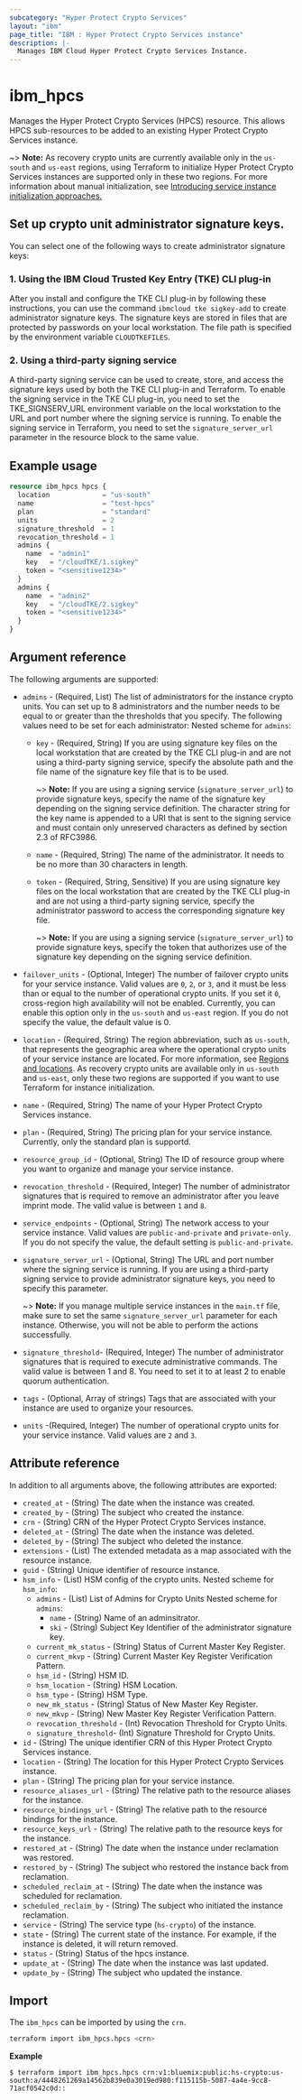 ```yaml
---
subcategory: "Hyper Protect Crypto Services"
layout: "ibm"
page_title: "IBM : Hyper Protect Crypto Services instance"
description: |-
  Manages IBM Cloud Hyper Protect Crypto Services Instance.
---
```


# ibm_hpcs

Manages the Hyper Protect Crypto Services (HPCS) resource. This allows HPCS sub-resources to be added to an existing Hyper Protect Crypto Services instance.

~> **Note:** As recovery crypto units are currently available only in the `us-south` and `us-east` regions, using Terraform to initialize Hyper Protect Crypto Services instances are supported only in these two regions. For more information about manual initialization, see [Introducing service instance initialization approaches.](https://cloud.ibm.com/docs/hs-crypto?topic=hs-crypto-initialize-instance-mode)


## Set up crypto unit administrator signature keys. 
You can select one of the following ways to create administrator signature keys:

### 1. Using the IBM Cloud Trusted Key Entry (TKE) CLI plug-in

After you install and configure the TKE CLI plug-in by following these instructions, you can use the command `ibmcloud tke sigkey-add` to create administrator signature keys. The signature keys are stored in files that are protected by passwords on your local workstation. The file path is specified by the environment variable `CLOUDTKEFILES`.

### 2. Using a third-party signing service

A third-party signing service can be used to create, store, and access the signature keys used by both the TKE CLI plug-in and Terraform. To enable the signing service in the TKE CLI plug-in, you need to set the TKE_SIGNSERV_URL environment variable on the local workstation to the URL and port number where the signing service is running. To enable the signing service in Terraform, you need to set the `signature_server_url` parameter in the resource block to the same value.


## Example usage

```terraform
resource ibm_hpcs hpcs {
  location             = "us-south"
  name                 = "test-hpcs"
  plan                 = "standard"
  units                = 2
  signature_threshold  = 1
  revocation_threshold = 1
  admins {
    name  = "admin1"
    key   = "/cloudTKE/1.sigkey"
    token = "<sensitive1234>"
  }
  admins {
    name  = "admin2"
    key   = "/cloudTKE/2.sigkey"
    token = "<sensitive1234>"
  }
}
```

## Argument reference

The following arguments are supported:
* `admins` - (Required, List) The list of administrators for the instance crypto units. You can set up to 8 administrators and the number needs to be equal to or greater than the thresholds that you specify. The following values need to be set for each administrator:
  Nested scheme for `admins`:
  * `key` - (Required, String) If you are using signature key files on the local workstation that are created by the TKE CLI plug-in and are not using a third-party signing service, specify the absolute path and the file name of the signature key file that is to be used.
  
    ~> **Note:** If you are using a signing service (`signature_server_url`) to provide signature keys, specify the name of the signature key depending on the signing service definition. The character string for the key name is appended to a URI that is sent to the signing service and must contain only unreserved characters as defined by section 2.3 of RFC3986.  
  * `name` - (Required, String) The name of the administrator. It needs to be no more than 30 characters in length.
  * `token` - (Required, String, Sensitive) If you are using signature key files on the local workstation that are created by the TKE CLI plug-in and are not using a third-party signing service, specify the administrator password to access the corresponding signature key file.
  
    ~> **Note:** If you are using a signing service (`signature_server_url`) to provide signature keys, specify the token that authorizes use of the signature key depending on the signing service definition.
* `failover_units` - (Optional, Integer) The number of failover crypto units for your service instance. Valid values are `0`, `2`, or `3`, and it must be less than or equal to the number of operational crypto units. If you set it `0`, cross-region high availability will not be enabled. Currently, you can enable this option only in the `us-south` and `us-east` region. If you do not specify the value, the default value is 0. 
* `location` - (Required, String) The region abbreviation, such as `us-south`, that represents the geographic area where the operational crypto units of your service instance are located. For more information, see [Regions and locations](https://cloud.ibm.com/docs/hs-crypto?topic=hs-crypto-regions). As recovery crypto units are available only in `us-south` and `us-east`, only these two regions are supported if you want to use Terraform for instance initialization.
* `name` - (Required, String) The name of your Hyper Protect Crypto Services instance.
* `plan` - (Required, String) The pricing plan for your service instance. Currently, only the standard plan is supportd.
* `resource_group_id` - (Optional, String) The ID of resource group where you want to organize and manage your service instance.
* `revocation_threshold` - (Required, Integer) The number of administrator signatures that is required to remove an administrator after you leave imprint mode. The valid value is between `1` and `8`.
* `service_endpoints` - (Optional, String) The network access to your service instance. Valid values are `public-and-private` and `private-only`. If you do not specify the value, the default setting is `public-and-private`.
* `signature_server_url` - (Optional, String) The URL and port number where the signing service is running. If you are using a third-party signing service to provide administrator signature keys, you need to specify this parameter.

  ~> **Note:** If you manage multiple service instances in the `main.tf` file, make sure to set the same `signature_server_url` parameter for each instance. Otherwise, you will not be able to perform the actions successfully.
* `signature_threshold`- (Required, Integer) The number of administrator signatures that is required to execute administrative commands. The valid value is between 1 and 8. You need to set it to at least 2 to enable quorum authentication.
* `tags` - (Optional, Array of strings) Tags that are associated with your instance are used to organize your resources. 
* `units` -(Required, Integer) The number of operational crypto units for your service instance. Valid values are `2` and `3`.

## Attribute reference

In addition to all arguments above, the following attributes are exported:

* `created_at` - (String) The date when the instance was created.
* `created_by` - (String) The subject who created the instance.
* `crn` - (String) CRN of the Hyper Protect Crypto Services instance.
* `deleted_at` - (String) The date when the instance was deleted.
* `deleted_by` - (String) The subject who deleted the instance.
* `extensions` - (List) The extended metadata as a map associated with the resource instance.
* `guid` - (String) Unique identifier of resource instance.
* `hsm_info` - (List) HSM config of the crypto units.
  Nested scheme for `hsm_info`:
  * `admins` - (List) List of Admins for Crypto Units
    Nested scheme for `admins`:
      * `name` - (String) Name of an adminsitrator.
      * `ski` - (String) Subject Key Identifier of the administrator signature key.
  * `current_mk_status` - (String) Status of Current Master Key Register.
  * `current_mkvp` - (String) Current Master Key Register Verification Pattern.
  * `hsm_id` - (String) HSM ID.
  * `hsm_location` - (String) HSM Location.
  * `hsm_type` - (String) HSM Type.
  * `new_mk_status` - (String) Status of New Master Key Register.
  * `new_mkvp` - (String) New Master Key Register Verification Pattern.
  * `revocation_threshold` - (Int) Revocation Threshold for Crypto Units.
  * `signature_threshold`- (Int) Signature Threshold for Crypto Units.
* `id` - (String) The unique identifier CRN of this Hyper Protect Crypto Services instance.
* `location` - (String) The location for this Hyper Protect Crypto Services instance.
* `plan` - (String) The pricing plan for your service instance.
* `resource_aliases_url` - (String) The relative path to the resource aliases for the instance.
* `resource_bindings_url` - (String) The relative path to the resource bindings for the instance.
* `resource_keys_url` - (String) The relative path to the resource keys for the instance.
* `restored_at` - (String) The date when the instance under reclamation was restored.
* `restored_by` - (String) The subject who restored the instance back from reclamation.
* `scheduled_reclaim_at` - (String) The date when the instance was scheduled for reclamation.
* `scheduled_reclaim_by` - (String) The subject who initiated the instance reclamation.
* `service` - (String) The service type (`hs-crypto`) of the instance.
* `state` - (String) The current state of the instance. For example, if the instance is deleted, it will return removed.
* `status` - (String) Status of the hpcs instance.
* `update_at` - (String) The date when the instance was last updated.
* `update_by` - (String) The subject who updated the instance.

## Import
The `ibm_hpcs` can be imported by using the `crn`.

```bash
terraform import ibm_hpcs.hpcs <crn>
```

**Example**

```
$ terraform import ibm_hpcs.hpcs crn:v1:bluemix:public:hs-crypto:us-south:a/4448261269a14562b839e0a3019ed980:f115115b-5087-4a4e-9cc8-71acf0542c0d::
```
